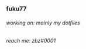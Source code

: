 ### fuku77

<!-- Privated projects that never saw the light of day
- ~~like 3 different instances of the same discord bot~~ yeaj no
- ~~common lisp discord api wrapper~~ fun but too much effort, discontinued for now/ also lisp has horrid syntax
-->

###### working on: mainly my dotfiles
###### reach me: zbz#0001

<!--
**fuku77/fuku77** is a ✨ _special_ ✨ repository because its `README.md` (this file) appears on your GitHub profile.

Here are some ideas to get you started:

-  I’m currently working on ...
- 🌱 I’m currently learning ...
- 👯 I’m looking to collaborate on ...
- 🤔 I’m looking for help with ...
- 💬 Ask me about ...
- 📫 How to reach me: ...
- 😄 Pronouns: ...
- ⚡ Fun fact: ...
--> 
